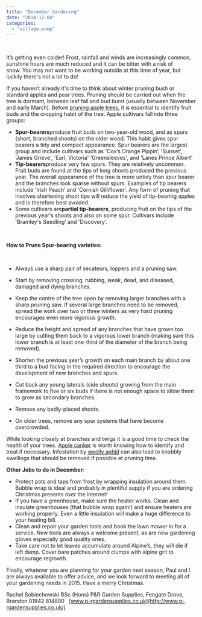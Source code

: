 ```yaml
---
title: "December Gardening"
date: "2014-12-04"
categories: 
  - "village-pump"
---
```


 

It’s getting even colder! Frost, rainfall and winds are increasingly common, sunshine hours are much reduced and it can be bitter with a risk of snow. You may not want to be working outside at this time of year, but luckily there's not a lot to do!

If you haven’t already it's time to think about winter pruning bush or standard apples and pear trees. Pruning should be carried out when the tree is dormant, between leaf fall and bud burst (usually between November and early March). Before [pruning apple trees,](https://www.rhs.org.uk/advice/profile.aspx?PID=90) it is essential to identify fruit buds and the cropping habit of the tree. Apple cultivars fall into three groups:

- **Spur-bearers**produce fruit buds on two-year-old wood, and as spurs (short, branched shoots) on the older wood. This habit gives spur bearers a tidy and compact appearance. Spur bearers are the largest group and include cultivars such as 'Cox’s Orange Pippin’, 'Sunset', 'James Grieve', 'Earl, Victoria' ‘Greensleeves', and 'Lanes Prince Albert'
- **Tip-bearers**produce very few spurs. They are relatively uncommon. Fruit buds are found at the tips of long shoots produced the previous year. The overall appearance of the tree is more untidy than spur bearer and the branches look sparse without spurs. Examples of tip bearers include 'lrish Peach’ and 'Cornish Gilliflower'. Any form of pruning that involves shortening shoot tips will reduce the yield of tip-bearing apples and is therefore best avoided.
- Some cultivars are**partial tip-bearers**, producing fruit on the tips of the previous year's shoots and also on some spur. Cultivars include 'Bramley's Seedling’ and 'Discovery'.

 

**How to Prune Spur-bearing varieties:**

 

- Always use a sharp pair of secateurs, loppers and a pruning saw.
- Start by removing crossing, rubbing, weak, dead, and diseased, damaged and dying branches.
- Keep the centre of the tree open by removing larger branches with a sharp pruning saw. If several large branches need to be removed, spread the work over two or three winters as very hard pruning encourages even more vigorous growth.
- Reduce the height and spread of any branches that have grown too large by cutting them back to a vigorous lower branch (making sure this lower branch is at least one-third of the diameter of the branch being removed).

- Shorten the previous year’s growth on each main branch by about one third to a bud facing in the required direction to encourage the development of new branches and spurs.
- Cut back any young laterals (side shoots) growing from the main framework to five or six buds if there is not enough space to allow them to grow as secondary branches.
- Remove any badly-placed shoots.
- On older trees, remove any spur systems that have become overcrowded.

While looking closely at branches and twigs it is a good time to check the health of your trees. [Apple canker](https://www.rhs.org.uk/advice/profile.aspx?PID=63) is worth knowing how to identify and treat if necessary. Infestation by [woolly aphid](https://www.rhs.org.uk/advice/profile.aspx?PID=724) can also lead to knobbly swellings that should be removed if possible at pruning time.

**Other Jobs to do in December**:

- Protect pots and taps from frost by wrapping insulation around them. Bubble wrap is ideal and probably in plentiful supply if you are ordering Christmas presents over the internet!
- If you have a greenhouse, make sure the heater works. Clean and insulate greenhouses (that bubble wrap again!) and ensure heaters are working properly. Even a little insulation will make a huge difference to your heating bill.
- Clean and repair your garden tools and book the lawn mower in for a service. New tools are always a welcome present, as are new gardening gloves especially good quality ones.
- Take care not to let leaves accumulate around Alpine’s, they will die if left damp. Cover bare patches around clumps with alpine grit to encourage regrowth.

Finally, whatever you are planning for your garden next season, Paul and I are always available to offer advice, and we look forward to meeting all of your gardening needs in 2015. Have a merry Christmas.

Rachel Sobiechowski BSc (Hons) P&R Garden Supplies, Fengate Drove, Brandon 01842 814800   [www.p-rgardensupplies.co.uk](http://www.p-rgardensupplies.co.uk/)
